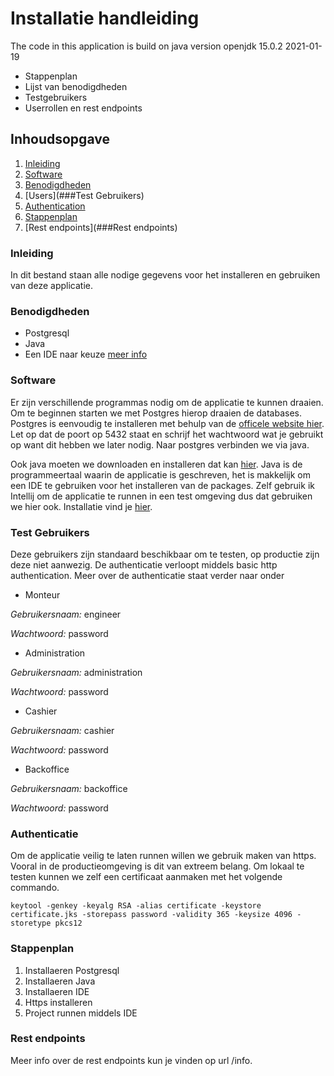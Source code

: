 # Installatie handleiding

The code in this application is build on java version openjdk 15.0.2 2021-01-19
* Stappenplan
* Lijst van benodigdheden
* Testgebruikers
* Userrollen en rest endpoints
## Inhoudsopgave
1. [Inleiding](###Inleiding)
2. [Software](###Software)
3. [Benodigdheden](###Benodigdheden)
4. [Users](###Test Gebruikers)
5. [Authentication](###Authentication)
6. [Stappenplan](###Stappenplan)
6. [Rest endpoints](###Rest endpoints)

### Inleiding

In dit bestand staan alle nodige gegevens voor het installeren en gebruiken van deze applicatie.

### Benodigdheden

* Postgresql
* Java
* Een IDE naar keuze [meer info](https://spring.io/quickstart)

### Software

Er zijn verschillende programmas nodig om de applicatie te kunnen draaien.
Om te beginnen starten we met Postgres hierop draaien de databases. Postgres is eenvoudig te installeren met behulp van de [officele website hier](https://www.postgresql.org/download/). Let op dat de poort op 5432 staat en schrijf het wachtwoord wat je gebruikt op want dit hebben we later nodig. Naar postgres verbinden we via java.

Ook java moeten we downloaden en installeren dat kan [hier](https://java.com/en/download/manual.jsp). Java is de programmeertaal waarin de applicatie is geschreven, het is makkelijk om een IDE te gebruiken voor het installeren van de packages. Zelf gebruik ik Intellij om de applicatie te runnen in een test omgeving dus dat gebruiken we hier ook. Installatie vind je [hier](https://www.jetbrains.com/idea/download/).

### Test Gebruikers
Deze gebruikers zijn standaard beschikbaar om te testen, op productie zijn deze niet aanwezig. De authenticatie verloopt middels basic http authentication. Meer over de authenticatie staat verder naar onder

* Monteur

*Gebruikersnaam:* engineer

*Wachtwoord:* password


* Administration

*Gebruikersnaam:* administration

*Wachtwoord:* password


* Cashier

*Gebruikersnaam:* cashier

*Wachtwoord:* password

* Backoffice

*Gebruikersnaam:* backoffice

*Wachtwoord:* password
  

### Authenticatie

Om de applicatie veilig te laten runnen willen we gebruik maken van https. Vooral in de productieomgeving is dit van extreem belang. Om lokaal te testen kunnen we zelf een certificaat aanmaken met het volgende commando.


`keytool -genkey -keyalg RSA -alias certificate -keystore certificate.jks -storepass password -validity 365 -keysize 4096 -storetype pkcs12`


### Stappenplan

1. Installaeren Postgresql
2. Installaeren Java
3. Installaeren IDE
4. Https installeren
5. Project runnen middels IDE

### Rest endpoints

Meer info over de rest endpoints kun je vinden op url /info.